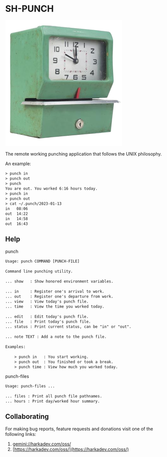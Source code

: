 # SH-PUNCH

![Punch logo](logo-punch.png)

The remote working punching application that follows the UNIX
philosophy.

An example:

    > punch in
    > punch out
    > punch
    You are out. You worked 6:16 hours today.
    > punch in
    > punch out
    > cat ~/.punch/2023-01-13
    in   08:06
    out  14:22
    in   14:58
    out  16:43

## Help

punch

    Usage: punch COMMAND [PUNCH-FILE]
    
    Command line punching utility.
    
    ... show   : Show honored environment variables.
    
    ... in     : Register one's arrival to work.
    ... out    : Register one's departure from work.
    ... view   : View today's punch file.
    ... time   : View the time you worked today.
    
    ... edit   : Edit today's punch file.
    ... file   : Print today's punch file.
    ... status : Print current status, can be "in" or "out".
    
    ... note TEXT : Add a note to the punch file.
    
    Examples:
    
        > punch in   : You start working.
        > punch out  : You finished or took a break.
        > punch time : View how much you worked today.

punch-files

    Usage: punch-files ...
    
    ... files : Print all punch file pathnames.
    ... hours : Print day/worked hour summary.

## Collaborating

For making bug reports, feature requests and donations visit
one of the following links:

1. [gemini://harkadev.com/oss/](gemini://harkadev.com/oss/)
2. [https://harkadev.com/oss/](https://harkadev.com/oss/)

